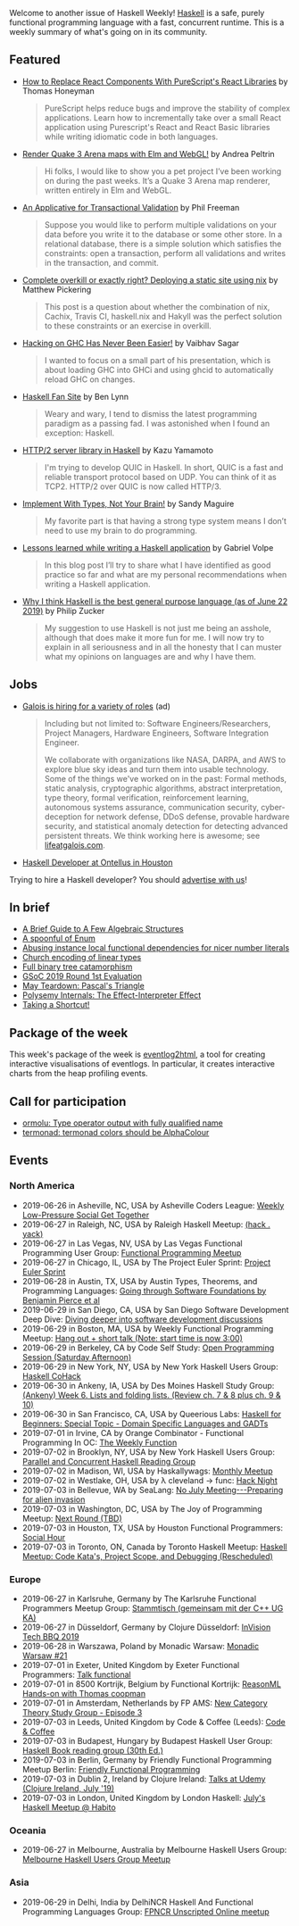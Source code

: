 <!-- 2019-06-27 -->

Welcome to another issue of Haskell Weekly!
[Haskell](https://www.haskell.org) is a safe, purely functional programming language with a fast, concurrent runtime.
This is a weekly summary of what's going on in its community.

## Featured

-   [How to Replace React Components With PureScript's React Libraries](https://thomashoneyman.com/articles/replace-react-components-with-purescript/) by Thomas Honeyman

    >  PureScript helps reduce bugs and improve the stability of complex applications. Learn how to incrementally take over a small React application using Purescript's React and React Basic libraries while writing idiomatic code in both languages.

-   [Render Quake 3 Arena maps with Elm and WebGL!](https://discourse.elm-lang.org/t/render-quake-3-arena-maps-with-elm-and-webgl/3820) by Andrea Peltrin

    > Hi folks, I would like to show you a pet project I’ve been working on during the past weeks. It’s a Quake 3 Arena map renderer, written entirely in Elm and WebGL.

-   [An Applicative for Transactional Validation](https://www.lumi.dev/blog/an-applicative-for-transactional-validation) by Phil Freeman

    > Suppose you would like to perform multiple validations on your data before you write it to the database or some other store. In a relational database, there is a simple solution which satisfies the constraints: open a transaction, perform all validations and writes in the transaction, and commit.

-   [Complete overkill or exactly right? Deploying a static site using nix](https://mpickering.github.io/posts/2019-06-24-overkill-or-not.html) by Matthew Pickering

    > This post is a question about whether the combination of nix, Cachix, Travis CI, haskell.nix and Hakyll was the perfect solution to these constraints or an exercise in overkill.

-   [Hacking on GHC Has Never Been Easier!](https://vaibhavsagar.com/blog/2019/06/22/easy-ghc-hacking/index.html) by Vaibhav Sagar

    > I wanted to focus on a small part of his presentation, which is about loading GHC into GHCi and using ghcid to automatically reload GHC on changes.

-   [Haskell Fan Site](http://www-cs-students.stanford.edu/~blynn/haskell/) by Ben Lynn

    > Weary and wary, I tend to dismiss the latest programming paradigm as a passing fad. I was astonished when I found an exception: Haskell.

-   [HTTP/2 server library in Haskell](https://kazu-yamamoto.hatenablog.jp/entry/2019/06/21/124224) by Kazu Yamamoto

    > I'm trying to develop QUIC in Haskell. In short, QUIC is a fast and reliable transport protocol based on UDP. You can think of it as TCP2. HTTP/2 over QUIC is now called HTTP/3.

-   [Implement With Types, Not Your Brain!](https://reasonablypolymorphic.com/blog/typeholes/index.html) by Sandy Maguire

    > My favorite part is that having a strong type system means I don’t need to use my brain to do programming.

-   [Lessons learned while writing a Haskell application](https://gvolpe.github.io/blog/lessons-learned-while-writing-a-haskell-app/) by Gabriel Volpe

    > In this blog post I’ll try to share what I have identified as good practice so far and what are my personal recommendations when writing a Haskell application.

-   [Why I think Haskell is the best general purpose language (as of June 22 2019)](http://www.philipzucker.com/why-i-as-of-june-22-2019-think-haskell-is-the-best-general-purpose-language-as-of-june-22-2019/) by Philip Zucker

    > My suggestion to use Haskell is not just me being an asshole, although that does make it more fun for me. I will now try to explain in all seriousness and in all the honesty that I can muster what my opinions on languages are and why I have them.

## Jobs

<!-- keep through July 18 -->
-   [Galois is hiring for a variety of roles](https://galois.com/careers/) (ad)

    > Including but not limited to: Software Engineers/Researchers, Project Managers, Hardware Engineers, Software Integration Engineer.
    >
    > We collaborate with organizations like NASA, DARPA, and AWS to explore blue sky ideas and turn them into usable technology. Some of the things we've worked on in the past: Formal methods, static analysis, cryptographic algorithms, abstract interpretation, type theory, formal verification, reinforcement learning, autonomous systems assurance, communication security, cyber-deception for network defense, DDoS defense, provable hardware security, and statistical anomaly detection for detecting advanced persistent threats. We think working here is awesome; see [lifeatgalois.com](https://lifeatgalois.com).

-   [Haskell Developer at Ontellus in Houston](https://www.linkedin.com/jobs/view/1313948755)

Trying to hire a Haskell developer?
You should [advertise with us](https://haskellweekly.news/advertising.html)!

## In brief

-   [A Brief Guide to A Few Algebraic Structures](https://argumatronic.com//posts/2019-06-21-algebra-cheatsheet.html)
-   [A spoonful of Enum](https://typeclasses.com/news/2019-06-spoonful-of-enum)
-   [Abusing instance local functional dependencies for nicer number literals](https://bitemyapp.com/blog/instance-local-fundeps/)
-   [Church encoding of linear types](https://oleg.fi/gists/posts/2019-06-26-linear-church-encodings.html)
-   [Full binary tree catamorphism](https://blog.ploeh.dk/2019/06/24/full-binary-tree-catamorphism/)
-   [GSoC 2019 Round 1st Evaluation](https://sighingnow.github.io/%E7%BC%96%E7%A8%8B%E8%AF%AD%E8%A8%80/gsoc_round_1st_evaluation.html)
-   [May Teardown: Pascal's Triangle](https://badcode.rocks/2019/172/may-teardown-pascals-triangle/)
-   [Polysemy Internals: The Effect-Interpreter Effect](https://reasonablypolymorphic.com/blog/tactics/)
-   [Taking a Shortcut!](https://mmhaskell.com/blog/2019/6/24/taking-a-shortcut)

## Package of the week

This week's package of the week is [eventlog2html](https://mpickering.github.io/eventlog2html/), a tool for creating interactive visualisations of eventlogs. In particular, it creates interactive charts from the heap profiling events.

## Call for participation

-   [ormolu: Type operator output with fully qualified name](https://github.com/tweag/ormolu/issues/126)
-   [termonad: termonad colors should be AlphaColour](https://github.com/cdepillabout/termonad/issues/112)

## Events

### North America

- 2019-06-26 in Asheville, NC, USA by Asheville Coders League: [Weekly Low-Pressure Social Get Together](https://www.meetup.com/Asheville-Coders-League/events/hplqsqyzjbjc/)
- 2019-06-27 in Raleigh, NC, USA by Raleigh Haskell Meetup: [(hack . yack)](https://www.meetup.com/Raleigh-Haskell-Meetup/events/nsfsnqyzjbkc/)
- 2019-06-27 in Las Vegas, NV, USA by Las Vegas Functional Programming User Group: [Functional Programming Meetup](https://www.meetup.com/las-vegas-functional-programming/events/jkznkqyzjbkc/)
- 2019-06-27 in Chicago, IL, USA by The Project Euler Sprint: [Project Euler Sprint](https://www.meetup.com/Project-Euler-Sprint/events/ngwzxmyzjbkc/)
- 2019-06-28 in Austin, TX, USA by Austin Types, Theorems, and Programming Languages: [Going through Software Foundations by Benjamin Pierce et al](https://www.meetup.com/Austin-Types-Theorems-and-Programming-Languages/events/jfkqlnyzjblc/)
- 2019-06-29 in San Diego, CA, USA by San Diego Software Development Deep Dive: [Diving deeper into software development discussions ](https://www.meetup.com/San-Diego-Software-Development-Deep-Dive/events/qcjdcryzjbmc/)
- 2019-06-29 in Boston, MA, USA by Weekly Functional Programming Meetup: [Hang out + short talk (Note: start time is now 3:00)](https://www.meetup.com/Weekly-Functional-Programming-Meetup/events/cfgmcryzjbmc/)
- 2019-06-29 in Berkeley, CA by Code Self Study: [Open Programming Session (Saturday Afternoon)](https://www.meetup.com/codeselfstudy/events/dkwpzpyzjbmc/)
- 2019-06-29 in New York, NY, USA by New York Haskell Users Group: [Haskell CoHack](https://www.meetup.com/NY-Haskell/events/261262245/)
- 2019-06-30 in Ankeny, IA, USA by Des Moines Haskell Study Group: [(Ankeny) Week 6. Lists and folding lists. (Review ch. 7 & 8 plus ch. 9 & 10)](https://www.meetup.com/Des-Moines-Haskell-Study-Group/events/nkqvzqyzjbfc/)
- 2019-06-30 in San Francisco, CA, USA by Queerious Labs: [Haskell for Beginners: Special Topic - Domain Specific Languages and GADTs](https://www.meetup.com/QueeriousLabs/events/262350385/)
- 2019-07-01 in Irvine, CA by Orange Combinator - Functional Programming In OC: [The Weekly Function](https://www.meetup.com/orange-combinator/events/wnrhbryzkbcb/)
- 2019-07-02 in Brooklyn, NY, USA by New York Haskell Users Group: [Parallel and Concurrent Haskell Reading Group](https://www.meetup.com/NY-Haskell/events/shmktqyzkbdb/)
- 2019-07-02 in Madison, WI, USA by Haskallywags: [Monthly Meetup](https://www.meetup.com/Haskallywags/events/262594030/)
- 2019-07-02 in Westlake, OH, USA by λ cleveland -> func: [Hack Night](https://www.meetup.com/%CE%BB-cleveland-func/events/nvqwsqyzkbdb/)
- 2019-07-03 in Bellevue, WA by SeaLang: [No July Meeting---Preparing for alien invasion](https://www.meetup.com/SeaLang/events/261372993/)
- 2019-07-03 in Washington, DC, USA by The Joy of Programming Meetup: [Next Round (TBD)](https://www.meetup.com/Joy-of-Programming-DC/events/xpnxbpyzkbfb/)
- 2019-07-03 in Houston, TX, USA by Houston Functional Programmers: [Social Hour](https://www.meetup.com/Houston-Functional-Programmers/events/bhfpzqyzkbfb/)
- 2019-07-03 in Toronto, ON, Canada by Toronto Haskell Meetup: [Haskell Meetup: Code Kata's, Project Scope, and Debugging (Rescheduled)](https://www.meetup.com/meetup-group-evRITRtT/events/262398337/)

### Europe

- 2019-06-27 in Karlsruhe, Germany by The Karlsruhe Functional Programmers Meetup Group: [Stammtisch (gemeinsam mit der C++ UG KA)](https://www.meetup.com/The-Karlsruhe-Functional-Programmers-Meetup-Group/events/wlkqmqyzjbkc/)
- 2019-06-27 in Düsseldorf, Germany by Clojure Düsseldorf: [InVision Tech BBQ 2019](https://www.meetup.com/Clojure-Duesseldorf/events/261859725/)
- 2019-06-28 in Warszawa, Poland by Monadic Warsaw: [Monadic Warsaw #21](https://www.meetup.com/Monadic-Warsaw/events/261702203/)
- 2019-07-01 in Exeter, United Kingdom by Exeter Functional Programmers: [Talk functional](https://www.meetup.com/Exeter-Functional-Programmers/events/nxxtmqyzkbcb/)
- 2019-07-01 in 8500 Kortrijk, Belgium by Functional Kortrijk: [ReasonML Hands-on with Thomas coopman](https://www.meetup.com/functional-kortrijk/events/261038553/)
- 2019-07-01 in Amsterdam, Netherlands by FP AMS: [New Category Theory Study Group - Episode 3](https://www.meetup.com/fp-ams/events/262150430/)
- 2019-07-03 in Leeds, United Kingdom by Code & Coffee (Leeds): [Code & Coffee](https://www.meetup.com/Code-Coffee-Leeds/events/lbrrtlyzkbfb/)
- 2019-07-03 in Budapest, Hungary by Budapest Haskell User Group: [Haskell Book reading group (30th Ed.)](https://www.meetup.com/Bp-HUG/events/262413764/)
- 2019-07-03 in Berlin, Germany by Friendly Functional Programming Meetup Berlin: [Friendly Functional Programming](https://www.meetup.com/Friendly-Functional-Programming-Meetup-Berlin/events/wtnkmqyzkbfb/)
- 2019-07-03 in Dublin 2, Ireland by Clojure Ireland: [Talks at Udemy (Clojure Ireland, July '19)](https://www.meetup.com/Clojure-Ireland/events/262123686/)
- 2019-07-03 in London, United Kingdom by London Haskell: [July's Haskell Meetup @ Habito](https://www.meetup.com/London-Haskell/events/262225310/)

### Oceania

- 2019-06-27 in Melbourne, Australia by Melbourne Haskell Users Group: [Melbourne Haskell Users Group Meetup](https://www.meetup.com/Melbourne-Haskell-Users-Group/events/qfptslyzjbkc/)

### Asia

- 2019-06-29 in Delhi, India by DelhiNCR Haskell And Functional Programming Languages Group: [FPNCR Unscripted Online meetup](https://www.meetup.com/DelhiNCR-Haskell-And-Functional-Programming-Languages-Group/events/btlxsqyzjbmc/)
